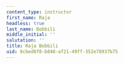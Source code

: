 ```yaml
---
content_type: instructor
first_name: Raja
headless: true
last_name: Bobbili
middle_initial: ''
salutation: ''
title: Raja Bobbili
uid: 8cbed8f0-b848-af21-49ff-352e78937b75
---
```


